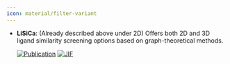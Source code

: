 ```yaml
---
icon: material/filter-variant
---
```





- **LiSiCa**: (Already described above under 2D) Offers both 2D and 3D ligand similarity screening options based on graph-theoretical methods.  

    [![Publication](https://img.shields.io/badge/Publication-Citations:74-blue?style=for-the-badge&logo=bookstack)](https://doi.org/10.1021/acs.jcim.5b00136) 
    [![JIF](https://img.shields.io/badge/Impact_Factor-5.60-purple?style=for-the-badge&logo=academia)](https://doi.org/10.1021/acs.jcim.5b00136)


